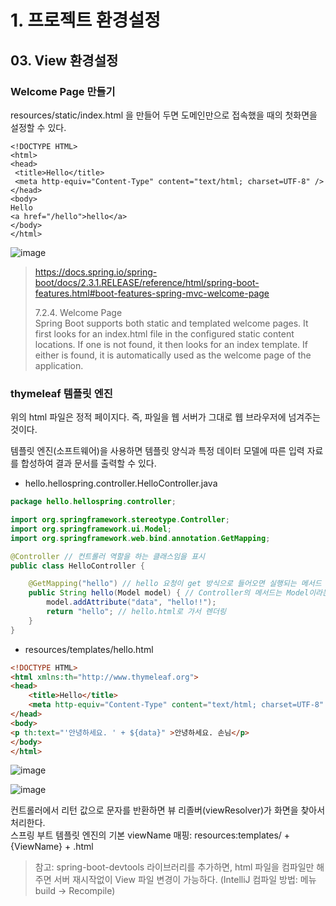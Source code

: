 # 1. 프로젝트 환경설정
## 03. View 환경설정
### Welcome Page 만들기
resources/static/index.html 을 만들어 두면 도메인만으로 접속했을 때의 첫화면을 설정할 수 있다.
```
<!DOCTYPE HTML>
<html>
<head>
 <title>Hello</title>
 <meta http-equiv="Content-Type" content="text/html; charset=UTF-8" />
</head>
<body>
Hello
<a href="/hello">hello</a>
</body>
</html>
```
![image](https://github.com/GYUNGAEEEE/Spring/assets/158580466/ee86c67d-574e-4b49-a767-d49c2692f74a)

> https://docs.spring.io/spring-boot/docs/2.3.1.RELEASE/reference/html/spring-boot-features.html#boot-features-spring-mvc-welcome-page
> 
> 7.2.4. Welcome Page   
> Spring Boot supports both static and templated welcome pages. 
> It first looks for an index.html file in the configured static content locations. 
> If one is not found, it then looks for an index template. 
> If either is found, it is automatically used as the welcome page of the application.

### thymeleaf 템플릿 엔진
위의 html 파일은 정적 페이지다.
즉, 파일을 웹 서버가 그대로 웹 브라우저에 넘겨주는 것이다.

템플릿 엔진(소프트웨어)을 사용하면 템플릿 양식과 특정 데이터 모델에 따른 입력 자료를 합성하여 결과 문서를 출력할 수 있다.
- hello.hellospring.controller.HelloController.java
```java
package hello.hellospring.controller;

import org.springframework.stereotype.Controller;
import org.springframework.ui.Model;
import org.springframework.web.bind.annotation.GetMapping;

@Controller // 컨트롤러 역할을 하는 클래스임을 표시
public class HelloController {

    @GetMapping("hello") // hello 요청이 get 방식으로 들어오면 실행되는 메서드
    public String hello(Model model) { // Controller의 메서드는 Model이라는 타입의 객체를 파라미터로 받을 수 있다.
        model.addAttribute("data", "hello!!");
        return "hello"; // hello.html로 가서 렌더링
    }
}
```
- resources/templates/hello.html
```html
<!DOCTYPE HTML>
<html xmlns:th="http://www.thymeleaf.org">
<head>
    <title>Hello</title>
    <meta http-equiv="Content-Type" content="text/html; charset=UTF-8" />
</head>
<body>
<p th:text="'안녕하세요. ' + ${data}" >안녕하세요. 손님</p>
</body>
</html>
```
![image](https://github.com/GYUNGAEEEE/Spring/assets/158580466/4aa47694-fd58-4819-8d15-6cb929f4f0ac)

![image](https://github.com/GYUNGAEEEE/Spring/assets/158580466/17cfd3ac-ee66-41b0-9a7c-16711a77c46a)

컨트롤러에서 리턴 값으로 문자를 반환하면 뷰 리졸버(viewResolver)가 화면을 찾아서 처리한다.   
스프링 부트 템플릿 엔진의 기본 viewName 매핑: resources:templates/ + {ViewName} + .html

> 참고: spring-boot-devtools 라이브러리를 추가하면, html 파일을 컴파일만 해주면 서버 재시작없이 View 파일 변경이 가능하다.
> (IntelliJ 컴파일 방법: 메뉴 build → Recompile)
